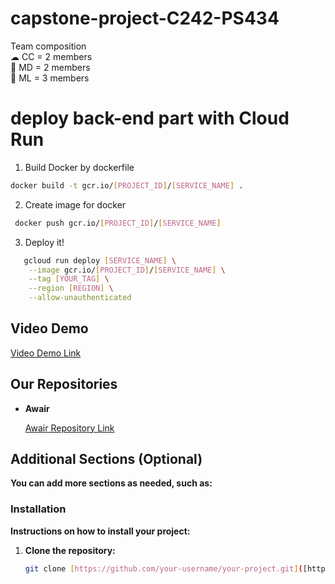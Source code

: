 # capstone-project-C242-PS434

Team composition \
☁ CC = 2 members \
📱 MD = 2 members \
📅 ML = 3 members

# deploy back-end part with Cloud Run

1. Build Docker by dockerfile

```bash
docker build -t gcr.io/[PROJECT_ID]/[SERVICE_NAME] .
```

2. Create image for docker

```bash
 docker push gcr.io/[PROJECT_ID]/[SERVICE_NAME]
```

3. Deploy it!

```bash
   gcloud run deploy [SERVICE_NAME] \
    --image gcr.io/[PROJECT_ID]/[SERVICE_NAME] \
    --tag [YOUR_TAG] \
    --region [REGION] \
    --allow-unauthenticated
```

## Video Demo

[Video Demo Link](https://youtu.be/bK7u9zx-y_o)

## Our Repositories

- **Awair**

   [Awair Repository Link](https://github.com/RizkyFahrizal/capstone-project-C242-PS434/edit/main/cc/capstone-pawon-backend)

## Additional Sections (Optional)

**You can add more sections as needed, such as:**

### Installation

**Instructions on how to install your project:**

1. **Clone the repository:**
   ```bash
   git clone [https://github.com/your-username/your-project.git]([https://github.com/your-username/your-project.git](https://github.com/RizkyFahrizal/capstone-project-C242-PS434.git))
